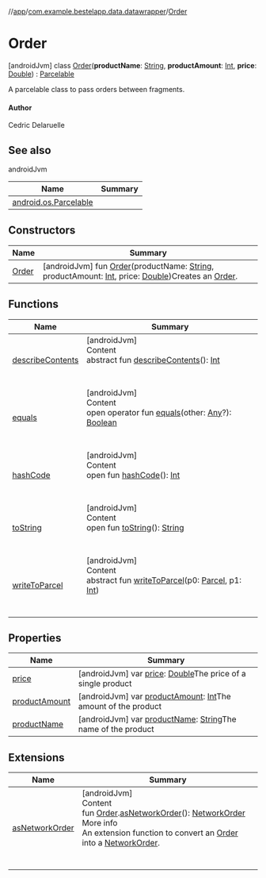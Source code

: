 //[app](../../index.md)/[com.example.bestelapp.data.datawrapper](../index.md)/[Order](index.md)



# Order  
 [androidJvm] class [Order](index.md)(**productName**: [String](https://kotlinlang.org/api/latest/jvm/stdlib/kotlin/-string/index.html), **productAmount**: [Int](https://kotlinlang.org/api/latest/jvm/stdlib/kotlin/-int/index.html), **price**: [Double](https://kotlinlang.org/api/latest/jvm/stdlib/kotlin/-double/index.html)) : [Parcelable](https://developer.android.com/reference/kotlin/android/os/Parcelable.html)

A parcelable class to pass orders between fragments.



#### Author  


Cedric Delaruelle

   


## See also  
  
androidJvm  
  
|  Name|  Summary| 
|---|---|
| <a name="com.example.bestelapp.data.datawrapper/Order///PointingToDeclaration/"></a>[android.os.Parcelable](https://developer.android.com/reference/kotlin/android/os/Parcelable.html)| <a name="com.example.bestelapp.data.datawrapper/Order///PointingToDeclaration/"></a>
  


## Constructors  
  
|  Name|  Summary| 
|---|---|
| <a name="com.example.bestelapp.data.datawrapper/Order/Order/#kotlin.String#kotlin.Int#kotlin.Double/PointingToDeclaration/"></a>[Order](-order.md)| <a name="com.example.bestelapp.data.datawrapper/Order/Order/#kotlin.String#kotlin.Int#kotlin.Double/PointingToDeclaration/"></a> [androidJvm] fun [Order](-order.md)(productName: [String](https://kotlinlang.org/api/latest/jvm/stdlib/kotlin/-string/index.html), productAmount: [Int](https://kotlinlang.org/api/latest/jvm/stdlib/kotlin/-int/index.html), price: [Double](https://kotlinlang.org/api/latest/jvm/stdlib/kotlin/-double/index.html))Creates an [Order](index.md).   <br>


## Functions  
  
|  Name|  Summary| 
|---|---|
| <a name="android.os/Parcelable/describeContents/#/PointingToDeclaration/"></a>[describeContents](index.md#%5Bandroid.os%2FParcelable%2FdescribeContents%2F%23%2FPointingToDeclaration%2F%5D%2FFunctions%2F-1024765483)| <a name="android.os/Parcelable/describeContents/#/PointingToDeclaration/"></a>[androidJvm]  <br>Content  <br>abstract fun [describeContents](index.md#%5Bandroid.os%2FParcelable%2FdescribeContents%2F%23%2FPointingToDeclaration%2F%5D%2FFunctions%2F-1024765483)(): [Int](https://kotlinlang.org/api/latest/jvm/stdlib/kotlin/-int/index.html)  <br><br><br>
| <a name="kotlin/Any/equals/#kotlin.Any?/PointingToDeclaration/"></a>[equals](../../com.example.bestelapp.repository/-product-repository/index.md#%5Bkotlin%2FAny%2Fequals%2F%23kotlin.Any%3F%2FPointingToDeclaration%2F%5D%2FFunctions%2F-1024765483)| <a name="kotlin/Any/equals/#kotlin.Any?/PointingToDeclaration/"></a>[androidJvm]  <br>Content  <br>open operator fun [equals](../../com.example.bestelapp.repository/-product-repository/index.md#%5Bkotlin%2FAny%2Fequals%2F%23kotlin.Any%3F%2FPointingToDeclaration%2F%5D%2FFunctions%2F-1024765483)(other: [Any](https://kotlinlang.org/api/latest/jvm/stdlib/kotlin/-any/index.html)?): [Boolean](https://kotlinlang.org/api/latest/jvm/stdlib/kotlin/-boolean/index.html)  <br><br><br>
| <a name="kotlin/Any/hashCode/#/PointingToDeclaration/"></a>[hashCode](../../com.example.bestelapp.repository/-product-repository/index.md#%5Bkotlin%2FAny%2FhashCode%2F%23%2FPointingToDeclaration%2F%5D%2FFunctions%2F-1024765483)| <a name="kotlin/Any/hashCode/#/PointingToDeclaration/"></a>[androidJvm]  <br>Content  <br>open fun [hashCode](../../com.example.bestelapp.repository/-product-repository/index.md#%5Bkotlin%2FAny%2FhashCode%2F%23%2FPointingToDeclaration%2F%5D%2FFunctions%2F-1024765483)(): [Int](https://kotlinlang.org/api/latest/jvm/stdlib/kotlin/-int/index.html)  <br><br><br>
| <a name="kotlin/Any/toString/#/PointingToDeclaration/"></a>[toString](../../com.example.bestelapp.repository/-product-repository/index.md#%5Bkotlin%2FAny%2FtoString%2F%23%2FPointingToDeclaration%2F%5D%2FFunctions%2F-1024765483)| <a name="kotlin/Any/toString/#/PointingToDeclaration/"></a>[androidJvm]  <br>Content  <br>open fun [toString](../../com.example.bestelapp.repository/-product-repository/index.md#%5Bkotlin%2FAny%2FtoString%2F%23%2FPointingToDeclaration%2F%5D%2FFunctions%2F-1024765483)(): [String](https://kotlinlang.org/api/latest/jvm/stdlib/kotlin/-string/index.html)  <br><br><br>
| <a name="android.os/Parcelable/writeToParcel/#android.os.Parcel#kotlin.Int/PointingToDeclaration/"></a>[writeToParcel](index.md#%5Bandroid.os%2FParcelable%2FwriteToParcel%2F%23android.os.Parcel%23kotlin.Int%2FPointingToDeclaration%2F%5D%2FFunctions%2F-1024765483)| <a name="android.os/Parcelable/writeToParcel/#android.os.Parcel#kotlin.Int/PointingToDeclaration/"></a>[androidJvm]  <br>Content  <br>abstract fun [writeToParcel](index.md#%5Bandroid.os%2FParcelable%2FwriteToParcel%2F%23android.os.Parcel%23kotlin.Int%2FPointingToDeclaration%2F%5D%2FFunctions%2F-1024765483)(p0: [Parcel](https://developer.android.com/reference/kotlin/android/os/Parcel.html), p1: [Int](https://kotlinlang.org/api/latest/jvm/stdlib/kotlin/-int/index.html))  <br><br><br>


## Properties  
  
|  Name|  Summary| 
|---|---|
| <a name="com.example.bestelapp.data.datawrapper/Order/price/#/PointingToDeclaration/"></a>[price](price.md)| <a name="com.example.bestelapp.data.datawrapper/Order/price/#/PointingToDeclaration/"></a> [androidJvm] var [price](price.md): [Double](https://kotlinlang.org/api/latest/jvm/stdlib/kotlin/-double/index.html)The price of a single product   <br>
| <a name="com.example.bestelapp.data.datawrapper/Order/productAmount/#/PointingToDeclaration/"></a>[productAmount](product-amount.md)| <a name="com.example.bestelapp.data.datawrapper/Order/productAmount/#/PointingToDeclaration/"></a> [androidJvm] var [productAmount](product-amount.md): [Int](https://kotlinlang.org/api/latest/jvm/stdlib/kotlin/-int/index.html)The amount of the product   <br>
| <a name="com.example.bestelapp.data.datawrapper/Order/productName/#/PointingToDeclaration/"></a>[productName](product-name.md)| <a name="com.example.bestelapp.data.datawrapper/Order/productName/#/PointingToDeclaration/"></a> [androidJvm] var [productName](product-name.md): [String](https://kotlinlang.org/api/latest/jvm/stdlib/kotlin/-string/index.html)The name of the product   <br>


## Extensions  
  
|  Name|  Summary| 
|---|---|
| <a name="com.example.bestelapp.data.datawrapper//asNetworkOrder/com.example.bestelapp.data.datawrapper.Order#/PointingToDeclaration/"></a>[asNetworkOrder](../as-network-order.md)| <a name="com.example.bestelapp.data.datawrapper//asNetworkOrder/com.example.bestelapp.data.datawrapper.Order#/PointingToDeclaration/"></a>[androidJvm]  <br>Content  <br>fun [Order](index.md).[asNetworkOrder](../as-network-order.md)(): [NetworkOrder](../-network-order/index.md)  <br>More info  <br>An extension function to convert an [Order](index.md) into a [NetworkOrder](../-network-order/index.md).  <br><br><br>

